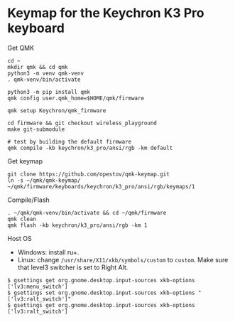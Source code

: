 # Keymap for the Keychron K3 Pro keyboard

Get QMK
```
cd ~
mkdir qmk && cd qmk
python3 -m venv qmk-venv
. qmk-venv/bin/activate

python3 -m pip install qmk
qmk config user.qmk_home=$HOME/qmk/firmware

qmk setup Keychron/qmk_firmware

cd firmware && git checkout wireless_playground
make git-submodule

# test by building the default firmware
qmk compile -kb keychron/k3_pro/ansi/rgb -km default
```

Get keymap
```
git clone https://github.com/opestov/qmk-keymap.git
ln -s ~/qmk/qmk-keymap/ ~/qmk/firmware/keyboards/keychron/k3_pro/ansi/rgb/keymaps/1
```

Compile/Flash
```
. ~/qmk/qmk-venv/bin/activate && cd ~/qmk/firmware
qmk clean
qmk flash -kb keychron/k3_pro/ansi/rgb -km 1
```

Host OS

* Windows: install ru+.
* Linux: change `/usr/share/X11/xkb/symbols/custom` to `custom`. Make sure that level3 switcher is set to Right Alt.
```
$ gsettings get org.gnome.desktop.input-sources xkb-options
['lv3:menu_switch']
$ gsettings set org.gnome.desktop.input-sources xkb-options "['lv3:ralt_switch']"
$ gsettings get org.gnome.desktop.input-sources xkb-options
['lv3:ralt_switch']
```

